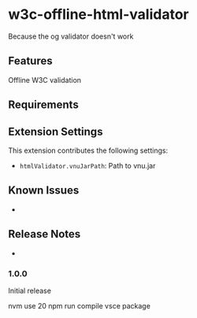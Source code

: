# w3c-offline-html-validator

Because the og validator doesn't work

## Features

Offline W3C validation


## Requirements


## Extension Settings

This extension contributes the following settings:

* `htmlValidator.vnuJarPath`: Path to vnu.jar

## Known Issues

-
## Release Notes

-


### 1.0.0

Initial release 


nvm use 20
npm run compile
vsce package